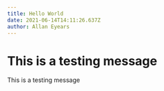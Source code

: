 ```yaml
---
title: Hello World
date: 2021-06-14T14:11:26.637Z
author: Allan Eyears
---
```

# This is a testing message

This is a testing message